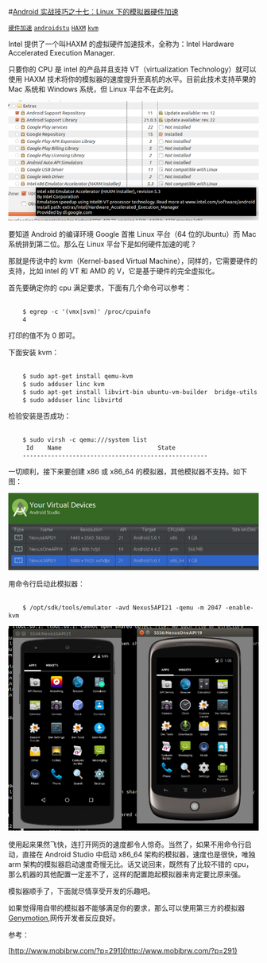 #[Android 实战技巧之十七：Linux 下的模拟器硬件加速](http://blog.csdn.net/lincyang/article/details/44408529)

[`硬件加速`](http://www.csdn.net/tag/%e7%a1%ac%e4%bb%b6%e5%8a%a0%e9%80%9f) [`androidstu`](http://www.csdn.net/tag/androidstu) [`HAXM`](http://www.csdn.net/tag/HAXM) [`kvm`](http://www.csdn.net/tag/kvm)

Intel 提供了一个叫HAXM 的虚拟硬件加速技术，全称为：Intel Hardware Accelerated Execution Manager. 

只要你的 CPU 是 intel 的产品并且支持 VT（virtualization Technology）就可以使用 HAXM 技术将你的模拟器的速度提升至真机的水平。目前此技术支持苹果的 Mac 系统和 Windows 系统，但 Linux 平台不在此列。 

![fig.1](images/17-1.png)

要知道 Android 的编译环境 Google 首推 Linux 平台（64 位的Ubuntu）而 Mac 系统排到第二位。那么在 Linux 平台下是如何硬件加速的呢？ 

那就是传说中的 kvm（Kernel-based Virtual Machine），同样的，它需要硬件的支持，比如 intel 的 VT 和 AMD 的 V，它是基于硬件的完全虚拟化。 

首先要确定你的 cpu 满足要求，下面有几个命令可以参考：

```

    $ egrep -c '(vmx|svm)' /proc/cpuinfo
    4

```

打印的值不为 0 即可。

下面安装 kvm：

```

    $ sudo apt-get install qemu-kvm
    $ sudo adduser linc kvm
    $ sudo apt-get install libvirt-bin ubuntu-vm-builder  bridge-utils
    $ sudo adduser linc libvirtd

```

检验安装是否成功：

```

    $ sudo virsh -c qemu:///system list
     Id    Name                           State
    ----------------------------------------------------

```

一切顺利，接下来要创建 x86 或 x86_64 的模拟器，其他模拟器不支持。如下图： 

![fig.2](images/17-2.png)

用命令行启动此模拟器：

```

    $ /opt/sdk/tools/emulator -avd Nexus5API21 -qemu -m 2047 -enable-kvm

```

![fig.3](images/17-3.png)

使用起来果然飞快，连打开网页的速度都令人惊奇。当然了，如果不用命令行启动，直接在 Android Studio 中启动 x86_64 架构的模拟器，速度也是很快，唯独 arm 架构的模拟器启动速度奇慢无比。话又说回来，既然有了比较不错的 cpu，那么机器的其他配置一定差不了，这样的配置跑起模拟器来肯定要比原来强。

模拟器顺手了，下面就尽情享受开发的乐趣吧。 

如果觉得用自带的模拟器不能够满足你的要求，那么可以使用第三方的模拟器 [Genymotion](https://www.genymotion.com/#!/),网传开发者反应良好。

参考：
 
[http://www.mobibrw.com/?p=291](http://www.mobibrw.com/?p=291)